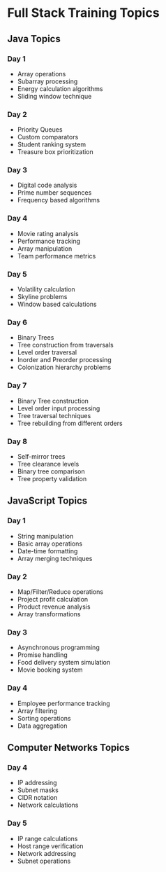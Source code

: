 # Full Stack Training Topics

## Java Topics

### Day 1
- Array operations
- Subarray processing
- Energy calculation algorithms
- Sliding window technique

### Day 2
- Priority Queues
- Custom comparators
- Student ranking system
- Treasure box prioritization

### Day 3
- Digital code analysis
- Prime number sequences
- Frequency based algorithms

### Day 4
- Movie rating analysis
- Performance tracking
- Array manipulation
- Team performance metrics

### Day 5
- Volatility calculation
- Skyline problems
- Window based calculations

### Day 6
- Binary Trees
- Tree construction from traversals
- Level order traversal
- Inorder and Preorder processing
- Colonization hierarchy problems

### Day 7
- Binary Tree construction
- Level order input processing
- Tree traversal techniques
- Tree rebuilding from different orders

### Day 8
- Self-mirror trees
- Tree clearance levels
- Binary tree comparison
- Tree property validation

## JavaScript Topics

### Day 1
- String manipulation
- Basic array operations
- Date-time formatting
- Array merging techniques

### Day 2
- Map/Filter/Reduce operations
- Project profit calculation
- Product revenue analysis
- Array transformations

### Day 3
- Asynchronous programming
- Promise handling
- Food delivery system simulation
- Movie booking system

### Day 4
- Employee performance tracking
- Array filtering
- Sorting operations
- Data aggregation

## Computer Networks Topics

### Day 4
- IP addressing
- Subnet masks
- CIDR notation
- Network calculations

### Day 5
- IP range calculations
- Host range verification
- Network addressing
- Subnet operations
